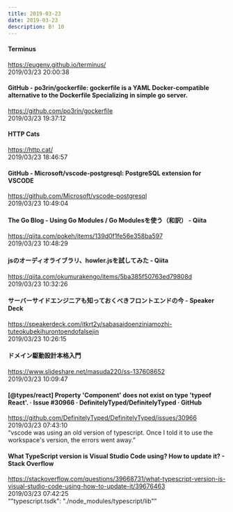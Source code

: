 ```yaml
---
title: 2019-03-23
date: 2019-03-23
description: B! 10
---
```


#### Terminus
https://eugeny.github.io/terminus/<br>
2019/03/23 20:00:38<br>


#### GitHub - po3rin/gockerfile: gockerfile is a YAML Docker-compatible alternative to the Dockerfile Specializing in simple go server.
https://github.com/po3rin/gockerfile<br>
2019/03/23 19:37:12<br>


#### HTTP Cats
https://http.cat/<br>
2019/03/23 18:46:57<br>


#### GitHub - Microsoft/vscode-postgresql: PostgreSQL extension for VSCODE
https://github.com/Microsoft/vscode-postgresql<br>
2019/03/23 10:49:04<br>


#### The Go Blog - Using Go Modules / Go Modulesを使う（和訳） - Qiita
https://qiita.com/pokeh/items/139d0f1fe56e358ba597<br>
2019/03/23 10:48:29<br>


#### jsのオーディオライブラリ、howler.jsを試してみた - Qiita
https://qiita.com/okumurakengo/items/5ba385f50763ed79808d<br>
2019/03/23 10:32:26<br>


#### サーバーサイドエンジニアも知っておくべきフロントエンドの今 - Speaker Deck
https://speakerdeck.com/itkrt2y/sabasaidoenziniamozhi-tuteokubekihurontoendofalsejin<br>
2019/03/23 10:26:15<br>


#### ドメイン駆動設計本格入門
https://www.slideshare.net/masuda220/ss-137608652<br>
2019/03/23 10:09:47<br>


#### [@types/react] Property 'Component' does not exist on type 'typeof React'. · Issue #30966 · DefinitelyTyped/DefinitelyTyped · GitHub
https://github.com/DefinitelyTyped/DefinitelyTyped/issues/30966<br>
2019/03/23 07:43:10<br>
“vscode was using an old version of typescript. Once I told it to use the workspace's version, the errors went away.”


#### What TypeScript version is Visual Studio Code using? How to update it? - Stack Overflow
https://stackoverflow.com/questions/39668731/what-typescript-version-is-visual-studio-code-using-how-to-update-it/39676463<br>
2019/03/23 07:42:25<br>
“"typescript.tsdk": "./node_modules/typescript/lib"”


